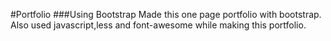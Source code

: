 #Portfolio
###Using Bootstrap
Made this one page portfolio with bootstrap. Also used javascript,less and font-awesome while making this portfolio.

